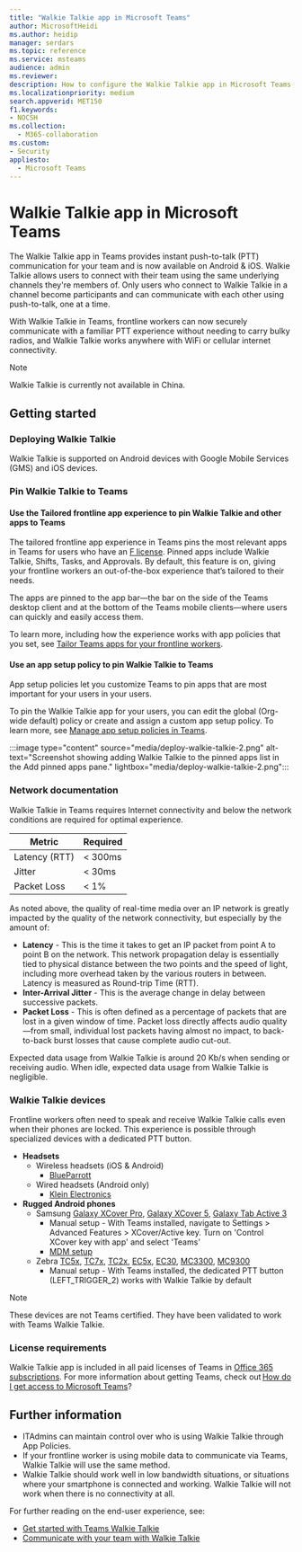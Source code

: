 ```yaml
---
title: "Walkie Talkie app in Microsoft Teams"
author: MicrosoftHeidi
ms.author: heidip
manager: serdars
ms.topic: reference
ms.service: msteams
audience: admin
ms.reviewer:
description: How to configure the Walkie Talkie app in Microsoft Teams, from an ITAdmin perspective.
ms.localizationpriority: medium
search.appverid: MET150
f1.keywords:
- NOCSH
ms.collection: 
  - M365-collaboration
ms.custom: 
- Security
appliesto: 
  - Microsoft Teams
---
```


# Walkie Talkie app in Microsoft Teams

The Walkie Talkie app in Teams provides instant push-to-talk (PTT) communication for your team and is now available on Android & iOS. Walkie Talkie allows users to connect with their team using the same underlying channels they're members of. Only users who connect to Walkie Talkie in a channel become participants and can communicate with each other using push-to-talk, one at a time.

With Walkie Talkie in Teams, frontline workers can now securely communicate with a familiar PTT experience without needing to carry bulky radios, and Walkie Talkie works anywhere with WiFi or cellular internet connectivity.

> [!NOTE]
> Walkie Talkie is currently not available in China.

## Getting started

### Deploying Walkie Talkie

Walkie Talkie is supported on Android devices with Google Mobile Services (GMS) and iOS devices.

### Pin Walkie Talkie to Teams

#### Use the Tailored frontline app experience to pin Walkie Talkie and other apps to Teams

The tailored frontline app experience in Teams pins the most relevant apps in Teams for users who have an [F license](https://www.microsoft.com/microsoft-365/enterprise/frontline#office-SKUChooser-0dbn8nt). Pinned apps include Walkie Talkie, Shifts, Tasks, and Approvals. By default, this feature is on, giving your frontline workers an out-of-the-box experience that’s tailored to their needs.

The apps are pinned to the app bar—the bar on the side of the Teams desktop client and at the bottom of the Teams mobile clients—where users can quickly and easily access them.

To learn more, including how the experience works with app policies that you set, see [Tailor Teams apps for your frontline workers](pin-teams-apps-based-on-license.md).

#### Use an app setup policy to pin Walkie Talkie to Teams

App setup policies let you customize Teams to pin apps that are most important for your users in your users.

To pin the Walkie Talkie app for your users, you can edit the global (Org-wide default) policy or create and assign a custom app setup policy. To learn more, see [Manage app setup policies in Teams](teams-app-setup-policies.md).

:::image type="content" source="media/deploy-walkie-talkie-2.png" alt-text="Screenshot showing adding Walkie Talkie to the pinned apps list in the Add pinned apps pane." lightbox="media/deploy-walkie-talkie-2.png":::

### Network documentation

Walkie Talkie in Teams requires Internet connectivity and below the network conditions are required for optimal experience.

|Metric | Required |
|---|---|
|Latency (RTT) | < 300ms |
|Jitter |< 30ms |
|Packet Loss |< 1% |

As noted above, the quality of real-time media over an IP network is greatly impacted by the quality of the network connectivity, but especially by the amount of:

- **Latency** - This is the time it takes to get an IP packet from point A to point B on the network. This network propagation delay is essentially tied to physical distance between the two points and the speed of light, including more overhead taken by the various routers in between. Latency is measured as Round-trip Time (RTT).
- **Inter-Arrival Jitter** - This is the average change in delay between successive packets.
- **Packet Loss** - This is often defined as a percentage of packets that are lost in a given window of time. Packet loss directly affects audio quality—from small, individual lost packets having almost no impact, to back-to-back burst losses that cause complete audio cut-out.

Expected data usage from Walkie Talkie is around 20 Kb/s when sending or receiving audio. When idle, expected data usage from Walkie Talkie is negligible.

### Walkie Talkie devices

Frontline workers often need to speak and receive Walkie Talkie calls even when their phones are locked. This experience is possible through specialized devices with a dedicated PTT button.

- **Headsets**
  - Wireless headsets (iOS & Android)
    - [BlueParrott](https://www.blueparrott.com/microsoft-teams-walkie-talkie)
  - Wired headsets (Android only)
    - [Klein Electronics](https://www.kleinelectronics.com/poc-accessories/mtwt/)
- **Rugged Android phones**
  - Samsung [Galaxy XCover Pro](https://www.samsung.com/us/business/products/mobile/phones/galaxy-xcover-pro/), [Galaxy XCover 5](https://www.samsung.com/de/smartphones/others/galaxy-xcover-5-black-64gb-sm-g525fzkdeeb/buy), [Galaxy Tab Active 3](https://www.samsung.com/us/business/tablets/galaxy-tab-active/buy/)
    - Manual setup - With Teams installed, navigate to Settings > Advanced Features > XCover/Active key. Turn on 'Control XCover key with app' and select 'Teams'
    - [MDM setup](https://docs.samsungknox.com/admin/knox-service-plugin/intune-teams.htm)
  - Zebra [TC5x](https://www.zebra.com/us/en/products/mobile-computers/handheld/tc52-tc57-series-touch-computer.html), [TC7x](https://www.zebra.com/us/en/products/mobile-computers/handheld/tc72-tc77-series-touch-computer.html), [TC2x](https://www.zebra.com/us/en/products/mobile-computers/handheld/tc21-tc26.html), [EC5x](https://www.zebra.com/us/en/products/mobile-computers/handheld/ec50-ec55.html), [EC30](https://www.zebra.com/us/en/products/mobile-computers/handheld/ec30.html), [MC3300](https://www.zebra.com/us/en/products/mobile-computers/handheld/mc3300.html), [MC9300](https://www.zebra.com/us/en/products/mobile-computers/handheld/mc9300.html) 
    - Manual setup - With Teams installed, the dedicated PTT button (LEFT_TRIGGER_2) works with Walkie Talkie by default
    
> [!NOTE]
> These devices are not Teams certified. They have been validated to work with Teams Walkie Talkie.

### License requirements

Walkie Talkie app is included in all paid licenses of Teams in [Office 365 subscriptions](/office365/servicedescriptions/teams-service-description). For more information about getting Teams, check out [How do I get access to Microsoft Teams](https://support.office.com/article/fc7f1634-abd3-4f26-a597-9df16e4ca65b)?

## Further information

- ITAdmins can maintain control over who is using Walkie Talkie through App Policies.
- If your frontline worker is using mobile data to communicate via Teams, Walkie Talkie will use the same method.
- Walkie Talkie should work well in low bandwidth situations, or situations where your smartphone is connected and working. Walkie Talkie will not work when there is no connectivity at all.

For further reading on the end-user experience, see:

- [Get started with Teams Walkie Talkie](https://support.microsoft.com/office/get-started-with-teams-walkie-talkie-25bdc3d5-bbb2-41b7-89bf-650fae0c8e0c)
- [Communicate with your team with Walkie Talkie](https://support.microsoft.com/office/communicate-with-your-team-in-walkie-talkie-e4342550-5516-4451-b9ec-93166b60f8a4)
